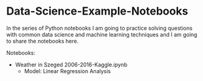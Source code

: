 # Data-Science-Example-Notebooks
In the series of Python notebooks I am going to practice solving questions with common data science and machine learning techniques and I am going to share the notebooks here.

Notebooks:
* Weather in Szeged 2006-2016-Kaggle.ipynb 
  * Model: Linear Regression Analysis
